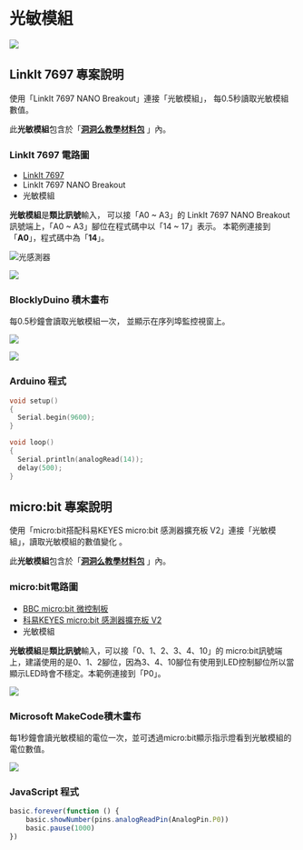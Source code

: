 # 光敏模組

![](../../.gitbook/assets/linkit7697_light_00.jpg)

## LinkIt 7697 專案說明

使用「LinkIt 7697 NANO Breakout」連接「光敏模組」， 每0.5秒讀取光敏模組數值。

此**光敏模組**包含於「[**洞洞么教學材料包**](https://www.robotkingdom.com.tw/product/rk-education-kit-001/) 」內。

### LinkIt 7697 電路圖

* [LinkIt 7697](https://www.robotkingdom.com.tw/product/linkit-7697/)
* LinkIt 7697 NANO Breakout
* 光敏模組

**光敏模組**是**類比訊號**輸入， 可以接「A0 ~ A3」的 LinkIt 7697 NANO Breakout訊號端上，「A0 ~ A3」腳位在程式碼中以「14 ~ 17」表示。 本範例連接到「**A0**」，程式碼中為「**14**」。

![&#x5149;&#x611F;&#x6E2C;&#x5668;](../../.gitbook/assets/image%20%285%29.png)

![](../../.gitbook/assets/linkit7697_light_01.png)

### BlocklyDuino 積木畫布

每0.5秒鐘會讀取光敏模組一次， 並顯示在序列埠監控視窗上。

![](../../.gitbook/assets/linkit7697_rotation_02.png)

![](../../.gitbook/assets/linkit7697_light_03.png)

### Arduino 程式

```c
void setup()
{
  Serial.begin(9600);
}

void loop()
{
  Serial.println(analogRead(14));
  delay(500);
}
```

## micro:bit 專案說明

使用「micro:bit搭配科易KEYES micro:bit 感測器擴充板 V2」連接「光敏模組」，讀取光敏模組的數值變化 。

此**光敏模組**包含於「[**洞洞么教學材料包**](https://www.robotkingdom.com.tw/product/rk-education-kit-001/) 」內。

### micro:bit電路圖

* [BBC micro:bit 微控制板  ](https://www.robotkingdom.com.tw/product/bbc-microbit-1/)
* [科易KEYES micro:bit 感測器擴充板 V2  ](https://www.robotkingdom.com.tw/product/keyes-microbit-sensor-breakout-v2/)
* 光敏模組

**光敏模組**是**類比訊號**輸入，可以接「0、1、2、3、4、10」的 micro:bit訊號端上，建議使用的是0、1、2腳位，因為3、4、10腳位有使用到LED控制腳位所以當顯示LED時會不穩定。本範例連接到「P0」。

![](../../.gitbook/assets/01%20%282%29%20%281%29%20%281%29.JPG)

### Microsoft MakeCode積木畫布

每1秒鐘會讀光敏模組的電位一次，並可透過micro:bit顯示指示燈看到光敏模組的電位數值。

![](../../.gitbook/assets/02%20%281%29%20%281%29%20%281%29.JPG)

### JavaScript 程式

```javascript
basic.forever(function () {
    basic.showNumber(pins.analogReadPin(AnalogPin.P0))
    basic.pause(1000)
})
```

